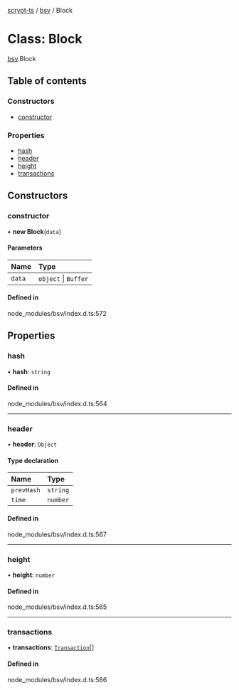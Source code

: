 [scrypt-ts](../README.md) / [bsv](../modules/bsv.md) / Block

# Class: Block

[bsv](../modules/bsv.md).Block

## Table of contents

### Constructors

- [constructor](bsv.Block.md#constructor)

### Properties

- [hash](bsv.Block.md#hash)
- [header](bsv.Block.md#header)
- [height](bsv.Block.md#height)
- [transactions](bsv.Block.md#transactions)

## Constructors

### constructor

• **new Block**(`data`)

#### Parameters

| Name | Type |
| :------ | :------ |
| `data` | `object` \| `Buffer` |

#### Defined in

node_modules/bsv/index.d.ts:572

## Properties

### hash

• **hash**: `string`

#### Defined in

node_modules/bsv/index.d.ts:564

___

### header

• **header**: `Object`

#### Type declaration

| Name | Type |
| :------ | :------ |
| `prevHash` | `string` |
| `time` | `number` |

#### Defined in

node_modules/bsv/index.d.ts:567

___

### height

• **height**: `number`

#### Defined in

node_modules/bsv/index.d.ts:565

___

### transactions

• **transactions**: [`Transaction`](bsv.Transaction-1.md)[]

#### Defined in

node_modules/bsv/index.d.ts:566
